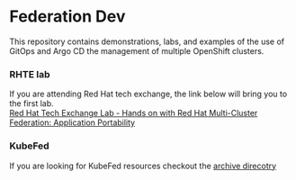 # Federation Dev
This repository contains demonstrations, labs, and examples
of the use of GitOps and Argo CD the management of multiple OpenShift clusters.

### RHTE lab
If you are attending Red Hat tech exchange, the link below will bring you to the first lab.<br>
[Red Hat Tech Exchange Lab - Hands on with Red Hat Multi-Cluster Federation: Application Portability](./labs/README.md)<br>

### KubeFed 
If you are looking for KubeFed resources checkout the [archive direcotry](./archive)
